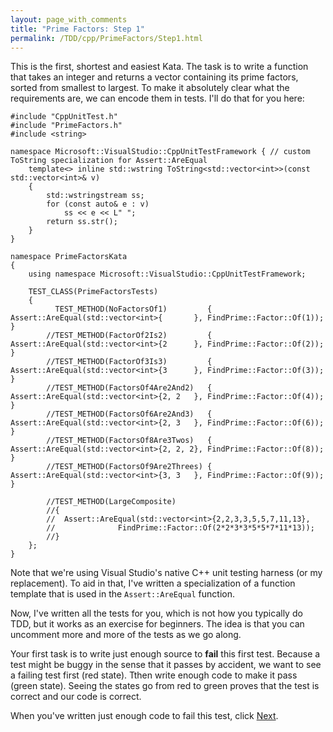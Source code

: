 ```yaml
---
layout: page_with_comments
title: "Prime Factors: Step 1"
permalink: /TDD/cpp/PrimeFactors/Step1.html
---
```


This is the first, shortest and easiest Kata.  The task is to write a function that takes an integer and returns a vector containing its prime factors, sorted from smallest to largest.
To make it absolutely clear what the requirements are, we can encode them in tests.  I'll do that for you here:

```
#include "CppUnitTest.h"
#include "PrimeFactors.h"
#include <string>

namespace Microsoft::VisualStudio::CppUnitTestFramework { // custom ToString specialization for Assert::AreEqual
	template<> inline std::wstring ToString<std::vector<int>>(const std::vector<int>& v)
	{
		std::wstringstream ss;
		for (const auto& e : v)
			ss << e << L" ";
		return ss.str();
	}
}

namespace PrimeFactorsKata
{
	using namespace Microsoft::VisualStudio::CppUnitTestFramework;

	TEST_CLASS(PrimeFactorsTests)
	{
		  TEST_METHOD(NoFactorsOf1)         { Assert::AreEqual(std::vector<int>{       }, FindPrime::Factor::Of(1)); }
		//TEST_METHOD(FactorOf2Is2)         { Assert::AreEqual(std::vector<int>{2      }, FindPrime::Factor::Of(2)); }
		//TEST_METHOD(FactorOf3Is3)         { Assert::AreEqual(std::vector<int>{3      }, FindPrime::Factor::Of(3)); }
		//TEST_METHOD(FactorsOf4Are2And2)   { Assert::AreEqual(std::vector<int>{2, 2   }, FindPrime::Factor::Of(4)); }
		//TEST_METHOD(FactorsOf6Are2And3)   { Assert::AreEqual(std::vector<int>{2, 3   }, FindPrime::Factor::Of(6)); }
		//TEST_METHOD(FactorsOf8Are3Twos)   { Assert::AreEqual(std::vector<int>{2, 2, 2}, FindPrime::Factor::Of(8)); }
		//TEST_METHOD(FactorsOf9Are2Threes) { Assert::AreEqual(std::vector<int>{3, 3   }, FindPrime::Factor::Of(9)); }

		//TEST_METHOD(LargeComposite)
		//{
		//	Assert::AreEqual(std::vector<int>{2,2,3,3,5,5,7,11,13}, 
		//              FindPrime::Factor::Of(2*2*3*3*5*5*7*11*13));
		//}
	};
}
```

Note that we're using Visual Studio's native C++ unit testing harness (or my replacement). To aid in that, I've written a specialization of a function template
that is used in the ```Assert::AreEqual``` function.

Now, I've written all the tests for you, which is not how you typically do TDD, but it works as an exercise for beginners. The idea is that you can uncomment more and more of the tests as we go along.

Your first task is to write just enough source to **fail** this first test.  Because a test might be buggy in the sense that it passes by accident, we want to see a failing test first (red state).
Tthen write enough code to make it pass (green state). Seeing the states go from red to green proves that the test is correct and our code is correct.

When you've written just enough code to fail this test, click [Next](Step2.html).
